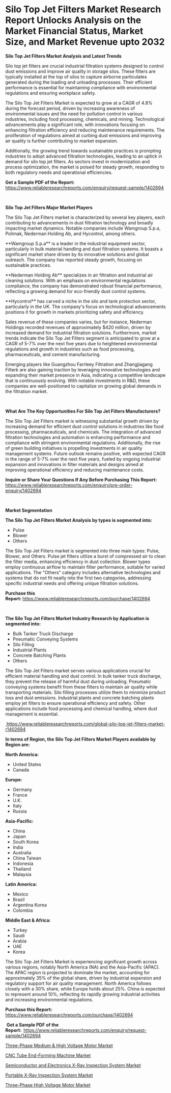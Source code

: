 <p><h1>Silo Top Jet Filters Market Research Report Unlocks Analysis on the Market Financial Status, Market Size, and Market Revenue upto 2032</h1></p><p><strong>Silo Top Jet Filters Market Analysis and Latest Trends</strong></p>
<p><p>Silo top jet filters are crucial industrial filtration systems designed to control dust emissions and improve air quality in storage silos. These filters are typically installed at the top of silos to capture airborne particulates generated during the loading and unloading processes. Their efficient performance is essential for maintaining compliance with environmental regulations and ensuring workplace safety.</p><p>The Silo Top Jet Filters Market is expected to grow at a CAGR of 4.8% during the forecast period, driven by increasing awareness of environmental issues and the need for pollution control in various industries, including food processing, chemicals, and mining. Technological advancements play a significant role, with innovations focusing on enhancing filtration efficiency and reducing maintenance requirements. The proliferation of regulations aimed at curbing dust emissions and improving air quality is further contributing to market expansion.</p><p>Additionally, the growing trend towards sustainable practices is prompting industries to adopt advanced filtration technologies, leading to an uptick in demand for silo top jet filters. As sectors invest in modernization and process optimization, the market is poised for steady growth, responding to both regulatory needs and operational efficiencies.</p></p>
<p><strong>Get a Sample PDF of the Report:&nbsp;</strong> <a href="https://www.reliableresearchreports.com/enquiry/request-sample/1402694?utm_campaign=10&utm_medium=2&utm_source=Github&utm_content=ia&utm_term=12012025&utm_id=silo-top-jet-filters">https://www.reliableresearchreports.com/enquiry/request-sample/1402694</a></p>
<p>&nbsp;</p>
<p><strong>Silo Top Jet Filters Major Market Players</strong></p>
<p><p>The Silo Top Jet Filters market is characterized by several key players, each contributing to advancements in dust filtration technology and broadly impacting market dynamics. Notable companies include Wamgroup S.p.a, Polimak, Nederman Holding Ab, and Hycontrol, among others. </p><p>**Wamgroup S.p.a** is a leader in the industrial equipment sector, particularly in bulk material handling and dust filtration systems. It boasts a significant market share driven by its innovative solutions and global outreach. The company has reported steady growth, focusing on sustainable practices.</p><p>**Nederman Holding Ab** specializes in air filtration and industrial air cleaning solutions. With an emphasis on environmental regulations compliance, the company has demonstrated robust financial performance, reflecting a growing demand for eco-friendly dust control systems.</p><p>**Hycontrol** has carved a niche in the silo and tank protection sector, particularly in the UK. The company's focus on technological advancements positions it for growth in markets prioritizing safety and efficiency.</p><p>Sales revenue of these companies varies, but for instance, Nederman Holdings recorded revenues of approximately $420 million, driven by increased demand for industrial filtration solutions. Furthermore, market trends indicate the Silo Top Jet Filters segment is anticipated to grow at a CAGR of 5-7% over the next five years due to heightened environmental regulations and growth in industries such as food processing, pharmaceuticals, and cement manufacturing.</p><p>Emerging players like Guangzhou Farrleey Filtration and Zhangjiagang Filterk are also gaining traction by leveraging innovative technologies and expanding their market presence in Asia, indicating a competitive landscape that is continuously evolving. With notable investments in R&D, these companies are well-positioned to capitalize on growing global demands in the filtration market.</p></p>
<p>&nbsp;</p>
<p><strong>What Are The Key Opportunities For Silo Top Jet Filters Manufacturers?</strong></p>
<p><p>The Silo Top Jet Filters market is witnessing substantial growth driven by increasing demand for efficient dust control solutions in industries like food processing, pharmaceuticals, and chemicals. The integration of advanced filtration technologies and automation is enhancing performance and compliance with stringent environmental regulations. Additionally, the rise of green building initiatives is propelling investments in air quality management systems. Future outlook remains positive, with expected CAGR in the range of 5-7% over the next five years, fueled by ongoing industrial expansion and innovations in filter materials and designs aimed at improving operational efficiency and reducing maintenance costs.</p></p>
<p><strong>Inquire or Share Your Questions If Any Before Purchasing This Report:</strong> <a href="https://www.reliableresearchreports.com/enquiry/pre-order-enquiry/1402694?utm_campaign=10&utm_medium=2&utm_source=Github&utm_content=ia&utm_term=12012025&utm_id=silo-top-jet-filters">https://www.reliableresearchreports.com/enquiry/pre-order-enquiry/1402694</a></p>
<p>&nbsp;</p>
<p><strong>Market Segmentation</strong></p>
<p><strong>The Silo Top Jet Filters Market Analysis by types is segmented into:</strong></p>
<p><ul><li>Pulse</li><li>Blower</li><li>Others</li></ul></p>
<p><p>The Silo Top Jet Filters market is segmented into three main types: Pulse, Blower, and Others. Pulse jet filters utilize a burst of compressed air to clean the filter media, enhancing efficiency in dust collection. Blower types employ continuous airflow to maintain filter performance, suitable for varied applications. The "Others" category includes alternative technologies and systems that do not fit neatly into the first two categories, addressing specific industrial needs and offering unique filtration solutions.</p></p>
<p><strong>Purchase this Report:&nbsp;</strong><a href="https://www.reliableresearchreports.com/purchase/1402694?utm_campaign=10&utm_medium=2&utm_source=Github&utm_content=ia&utm_term=12012025&utm_id=silo-top-jet-filters">https://www.reliableresearchreports.com/purchase/1402694</a></p>
<p>&nbsp;</p>
<p><strong>The Silo Top Jet Filters Market Industry Research by Application is segmented into:</strong></p>
<p><ul><li>Bulk Tanker Truck Discharge</li><li>Pneumatic Conveying Systems</li><li>Silo Filling</li><li>Industrial Plants</li><li>Concrete Batching Plants</li><li>Others</li></ul></p>
<p><p>The Silo Top Jet Filters market serves various applications crucial for efficient material handling and dust control. In bulk tanker truck discharge, they prevent the release of harmful dust during unloading. Pneumatic conveying systems benefit from these filters to maintain air quality while transporting materials. Silo filling processes utilize them to minimize product loss and dust emissions. Industrial plants and concrete batching plants employ jet filters to ensure operational efficiency and safety. Other applications include food processing and chemical handling, where dust management is essential.</p></p>
<p><a href="https://www.reliableresearchreports.com/global-silo-top-jet-filters-market-r1402694?utm_campaign=10&utm_medium=2&utm_source=Github&utm_content=ia&utm_term=12012025&utm_id=silo-top-jet-filters">&nbsp;https://www.reliableresearchreports.com/global-silo-top-jet-filters-market-r1402694</a></p>
<p><strong>In terms of Region, the Silo Top Jet Filters Market Players available by Region are:</strong></p>
<p>
    <p> <strong> North America: </strong>
        <ul>
            <li>United States</li>
            <li>Canada</li>
        </ul>
        </p> 
    <p> <strong> Europe: </strong>
        <ul>
            <li>Germany</li>
            <li>France</li>
            <li>U.K.</li>
            <li>Italy</li>
            <li>Russia</li>
        </ul>
        </p> 
    <p> <strong> Asia-Pacific: </strong>
        <ul>
            <li>China</li>
            <li>Japan</li>
            <li>South Korea</li>
            <li>India</li>
            <li>Australia</li>
            <li>China Taiwan</li>
            <li>Indonesia</li>
            <li>Thailand</li>
            <li>Malaysia</li>
        </ul>
        </p> 
    <p> <strong> Latin America: </strong>
        <ul>
            <li>Mexico</li>
            <li>Brazil</li>
            <li>Argentina Korea</li>
            <li>Colombia</li>
        </ul>
        </p> 
    <p> <strong> Middle East & Africa: </strong>
        <ul>
            <li>Turkey</li>
            <li>Saudi</li>
            <li>Arabia</li>
            <li>UAE</li>
            <li>Korea</li>
        </ul>
    </p>
    </p>
<p><p>The Silo Top Jet Filters Market is experiencing significant growth across various regions, notably North America (NA) and the Asia-Pacific (APAC). The APAC region is projected to dominate the market, accounting for approximately 35% of the global share, driven by industrial expansion and regulatory support for air quality management. North America follows closely with a 30% share, while Europe holds about 25%. China is expected to represent around 10%, reflecting its rapidly growing industrial activities and increasing environmental regulations.</p></p>
<p><strong>Purchase this Report: </strong><a href="https://www.reliableresearchreports.com/purchase/1402694?utm_campaign=10&utm_medium=2&utm_source=Github&utm_content=ia&utm_term=12012025&utm_id=silo-top-jet-filters">https://www.reliableresearchreports.com/purchase/1402694</a></p>
<p>&nbsp;<strong>Get a Sample PDF of the Report:&nbsp;&nbsp;</strong><a href="https://www.reliableresearchreports.com/enquiry/request-sample/1402694?utm_campaign=10&utm_medium=2&utm_source=Github&utm_content=ia&utm_term=12012025&utm_id=silo-top-jet-filters">https://www.reliableresearchreports.com/enquiry/request-sample/1402694</a></p>
<p><strong></strong></p>
<p><p><a href="https://github.com/millionkaryn68/Market-Research-Report-List-1/blob/main/three-phase-medium-high-voltage-motor-market.md?utm_campaign=10&utm_medium=2&utm_source=Github&utm_content=ia&utm_term=12012025&utm_id=silo-top-jet-filters">Three-Phase Medium & High Voltage Motor Market</a></p><p><a href="https://github.com/ygfu6u/Market-Research-Report-List-1/blob/main/cnc-tube-end-forming-machine-market.md?utm_campaign=10&utm_medium=2&utm_source=Github&utm_content=ia&utm_term=12012025&utm_id=silo-top-jet-filters">CNC Tube End-Forming Machine Market</a></p><p><a href="https://github.com/domoniqueluoma76/Market-Research-Report-List-1/blob/main/semiconductor-and-electronics-x-ray-inspection-system-market.md?utm_campaign=10&utm_medium=2&utm_source=Github&utm_content=ia&utm_term=12012025&utm_id=silo-top-jet-filters">Semiconductor and Electronics X-Ray Inspection System Market</a></p><p><a href="https://github.com/leopardmicheal7019/Market-Research-Report-List-1/blob/main/portable-x-ray-inspection-system-market.md?utm_campaign=10&utm_medium=2&utm_source=Github&utm_content=ia&utm_term=12012025&utm_id=silo-top-jet-filters">Portable X-Ray Inspection System Market</a></p><p><a href="https://github.com/JubayerMia832/Market-Research-Report-List-1/blob/main/three-phase-high-voltage-motor-market.md?utm_campaign=10&utm_medium=2&utm_source=Github&utm_content=ia&utm_term=12012025&utm_id=silo-top-jet-filters">Three-Phase High Voltage Motor Market</a></p></p>